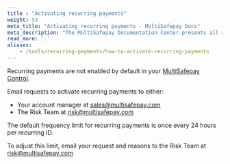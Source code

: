 ```yaml
---
title : "Activating recurring payments"
weight: 53
meta_title: "Activating recurring payments - MultiSafepay Docs"
meta_description: "The MultiSafepay Documentation Center presents all relevant information about our Plugins and API. You can also find support pages for payment methods, tools and general questions as well as the contact details of our Support and Integration Teams."
read_more: '.'
aliases:
    - /tools/recurring-payments/how-to-activate-recurring-payments
---
```


Recurring payments are not enabled by default in your [MultiSafepay Control](https://merchant.multisafepay.com).

Email requests to activate recurring payments to either:

- Your account manager at <sales@multisafepay.com>
- The Risk Team at <risk@multisafepay.com>

The default frequency limit for recurring payments is once every 24 hours per recurring ID.

To adjust this limit, email your request and reasons to the Risk Team at <risk@multisafepay.com> 




